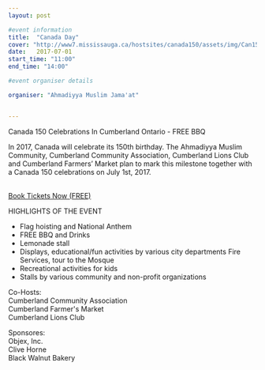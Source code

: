 ```yaml
---
layout: post

#event information
title:  "Canada Day"
cover: "http://www7.mississauga.ca/hostsites/canada150/assets/img/Can150intro.jpg"
date:   2017-07-01
start_time: "11:00"
end_time: "14:00"

#event organiser details

organiser: "Ahmadiyya Muslim Jama'at"


---
```

Canada 150 Celebrations In Cumberland Ontario - FREE BBQ

In 2017, Canada will celebrate its 150th birthday. The Ahmadiyya Muslim Community, Cumberland Community Association, Cumberland Lions Club and Cumberland Farmers’ Market plan to mark this milestone together with a Canada 150 celebrations on July 1st, 2017. 

<br/>
<a href="https://www.eventbrite.ca/e/canada-150-celebrations-free-bbq-tickets-35153481008?aff=ehomesaved">Book Tickets Now (FREE)</a>
<br/>

HIGHLIGHTS OF THE EVENT
- Flag hoisting and National Anthem
- FREE BBQ and Drinks
- Lemonade stall
- Displays, educational/fun activities by various city departments Fire Services, tour to the Mosque
- Recreational activities for kids
- Stalls by various community and non-profit organizations

Co-Hosts:<br/>
Cumberland Community Association<br/>
Cumberland Farmer's Market<br/>
Cumberland Lions Club<br/>

Sponsores:<br/>
Objex, Inc.<br/>
Clive Horne<br/>
Black Walnut Bakery<br/>
